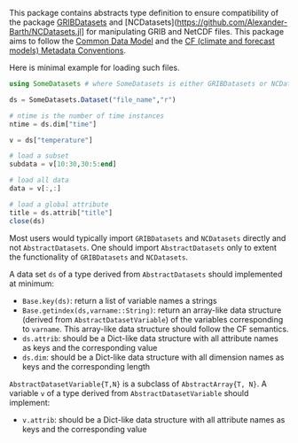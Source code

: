 

This package contains abstracts type definition to ensure compatibility of the package [GRIBDatasets](https://github.com/JuliaGeo/GRIBDatasets.jl) and [NCDatasets](https://github.com/Alexander-Barth/NCDatasets.jl] for manipulating GRIB and NetCDF files. This package aims to follow the [Common Data Model](https://docs.unidata.ucar.edu/netcdf-c/current/netcdf_data_model.html) and the [CF (climate and forecast models) Metadata Conventions](https://cfconventions.org/).


Here is minimal example for loading such files.

``` julia
using SomeDatasets # where SomeDatasets is either GRIBDatasets or NCDatasets

ds = SomeDatasets.Dataset("file_name","r")

# ntime is the number of time instances
ntime = ds.dim["time"]

v = ds["temperature"]

# load a subset
subdata = v[10:30,30:5:end]

# load all data
data = v[:,:]

# load a global attribute
title = ds.attrib["title"]
close(ds)
```

Most users would typically import `GRIBDatasets` and `NCDatasets` directly and not `AbstractDatasets`. One should import `AbstractDatasets` only to extent the functionality of `GRIBDatasets` and `NCDatasets`.

A data set `ds` of a type derived from `AbstractDatasets` should implemented at minimum:

* `Base.key(ds)`: return a list of variable names a strings
* `Base.getindex(ds,varname::String)`: return an array-like data structure (derived from `AbstractDatasetVariable`) of the variables corresponding to `varname`. This array-like data structure should follow the CF semantics.
* `ds.attrib`: should be a Dict-like data structure with all attribute names as keys and the corresponding value
* `ds.dim`: should be a Dict-like data structure with all dimension names as keys and the corresponding length


`AbstractDatasetVariable{T,N}` is a subclass of `AbstractArray{T, N}`. A variable `v` of a type derived from `AbstractDatasetVariable` should implement:

* `v.attrib`: should be a Dict-like data structure with all attribute names as keys and the corresponding value
